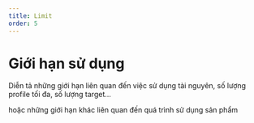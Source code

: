 ```yaml
---
title: Limit
order: 5
---
```


# Giới hạn sử dụng

Diễn tả những giới hạn liên quan đến việc sử dụng tài nguyên, số lượng profile tối đa, số lượng target…

hoặc những giới hạn khác liên quan đến quá trình sử dụng sản phẩm
